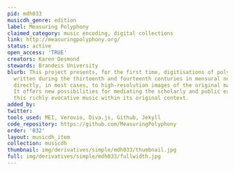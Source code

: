```yaml
---
pid: mdh033
musicdh_genre: edition
label: Measuring Polyphony
claimed_category: music encoding, digital collections
link: http://measuringpolyphony.org/
status: active
open_access: 'TRUE'
creators: Karen Desmond
stewards: Brandeis University
blurb: This project presents, for the first time, digitisations of polyphonic compositions
  written during the thirteenth and fourteenth centuries in mensural notation, linked
  directly, in most cases, to high-resolution images of the original manuscript sources.
  It offers new possibilities for mediating the scholarly and public experience of
  this richly evocative music within its original context.
added_by:
twitter:
tools_used: MEI, Verovio, Diva.js, Github, Jekyll
code_repository: https://github.com/MeasuringPolyphony
order: '032'
layout: musicdh_item
collection: musicdh
thumbnail: img/derivatives/simple/mdh033/thumbnail.jpg
full: img/derivatives/simple/mdh033/fullwidth.jpg
---
```


